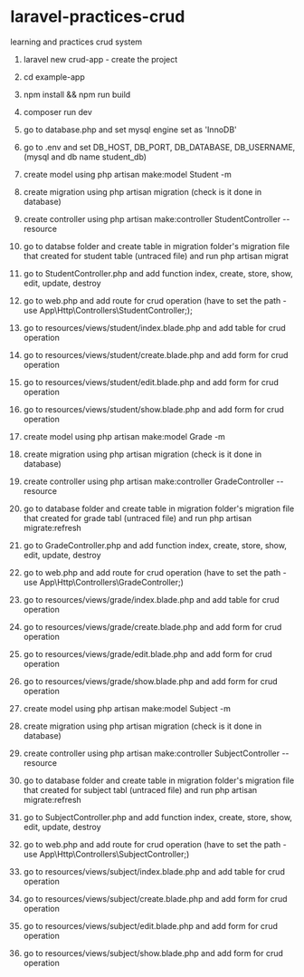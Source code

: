 # laravel-practices-crud
learning and practices crud system
1. laravel new crud-app - create the project
2. cd example-app
3. npm install && npm run build
4. composer run dev
5. go to database.php and set mysql engine set as 'InnoDB'
6. go to .env and set DB_HOST, DB_PORT, DB_DATABASE, DB_USERNAME,(mysql and db name student_db)

7. create model using php artisan make:model Student -m
8. create migration using php artisan migration (check is it done in database)
9. create controller using php artisan make:controller StudentController --resource
10. go to databse folder and create table in migration folder's migration file that created for student table (untraced file)  and run php artisan migrat
11. go to StudentController.php and add function index, create, store, show, edit, update, destroy
12. go to web.php and add route for crud operation (have to set the path - use App\Http\Controllers\StudentController;);
13. go to resources/views/student/index.blade.php and add table for crud operation
14. go to resources/views/student/create.blade.php and add form for crud operation
15. go to resources/views/student/edit.blade.php and add form for crud operation
16. go to resources/views/student/show.blade.php and add form for crud operation



7. create model using php artisan make:model Grade -m
8. create migration using php artisan migration (check is it done in database)
9. create controller using php artisan make:controller GradeController --resource
10. go to database folder and create table in migration folder's migration file that created for grade tabl (untraced file)  and run php artisan migrate:refresh
11. go to GradeController.php and add function index, create, store, show, edit, update, destroy
12. go to web.php and add route for crud operation (have to set the path - use App\Http\Controllers\GradeController;)
13. go to resources/views/grade/index.blade.php and add table for crud operation
14. go to resources/views/grade/create.blade.php and add form for crud operation
15. go to resources/views/grade/edit.blade.php and add form for crud operation
16. go to resources/views/grade/show.blade.php and add form for crud operation





7. create model using php artisan make:model Subject -m
8. create migration using php artisan migration (check is it done in database)
9. create controller using php artisan make:controller SubjectController --resource
10. go to database folder and create table in migration folder's migration file that created for subject tabl (untraced file)  and run php artisan migrate:refresh
11. go to SubjectController.php and add function index, create, store, show, edit, update, destroy
12. go to web.php and add route for crud operation (have to set the path - use App\Http\Controllers\SubjectController;)
13. go to resources/views/subject/index.blade.php and add table for crud operation
14. go to resources/views/subject/create.blade.php and add form for crud operation
15. go to resources/views/subject/edit.blade.php and add form for crud operation
16. go to resources/views/subject/show.blade.php and add form for crud operation









